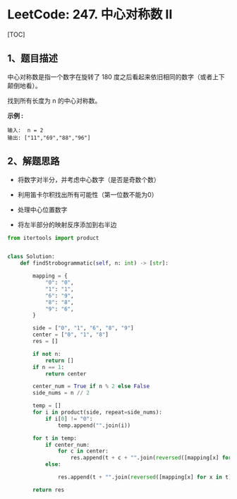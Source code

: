 # LeetCode: 247. 中心对称数 II

[TOC]

## 1、题目描述

中心对称数是指一个数字在旋转了 180 度之后看起来依旧相同的数字（或者上下颠倒地看）。

找到所有长度为 n 的中心对称数。

**示例 :**

```
输入:  n = 2
输出: ["11","69","88","96"]
```



## 2、解题思路

- 将数字对半分，并考虑中心数字（是否是奇数个数）
- 利用笛卡尔积找出所有可能性（第一位数不能为0）

- 处理中心位置数字
- 将左半部分的映射反序添加到右半边

```python
from itertools import product


class Solution:
    def findStrobogrammatic(self, n: int) -> [str]:

        mapping = {
            "0": "0",
            "1": "1",
            "6": "9",
            "8": "8",
            "9": "6",
        }

        side = ["0", "1", "6", "8", "9"]
        center = ["0", "1", "8"]
        res = []

        if not n:
            return []
        if n == 1:
            return center

        center_num = True if n % 2 else False
        side_nums = n // 2

        temp = []
        for i in product(side, repeat=side_nums):
            if i[0] != "0":
                temp.append("".join(i))

        for t in temp:
            if center_num:
                for c in center:
                    res.append(t + c + "".join(reversed([mapping[x] for x in t])))
            else:

                res.append(t + "".join(reversed([mapping[x] for x in t])))

        return res
```

